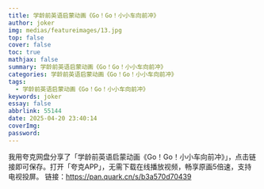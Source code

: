 ```yaml
---
title: 学龄前英语启蒙动画《Go！Go！小小车向前冲》
author: joker
img: medias/featureimages/13.jpg
top: false
cover: false
toc: true
mathjax: false
summary: 学龄前英语启蒙动画《Go！Go！小小车向前冲》
categories: 学龄前英语启蒙动画《Go！Go！小小车向前冲》
tags:
  - 学龄前英语启蒙动画《Go！Go！小小车向前冲》
keywords: joker
essay: false
abbrlink: 55144
date: 2025-04-20 23:40:14
coverImg:
password:
---
```


我用夸克网盘分享了「学龄前英语启蒙动画《Go！Go！小小车向前冲》」，点击链接即可保存。打开「夸克APP」，无需下载在线播放视频，畅享原画5倍速，支持电视投屏。
链接：https://pan.quark.cn/s/b3a570d70439
